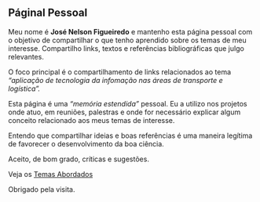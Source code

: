 Páginal Pessoal
---------------

Meu nome é **José Nelson Figueiredo** e mantenho esta página pessoal com o objetivo de compartilhar o que tenho aprendido sobre os temas de meu interesse. Compartilho links, textos e referências bibliográficas que julgo relevantes.

O foco principal é o compartilhamento de links relacionados ao tema *“aplicação de tecnologia da infomação nas áreas de transporte e logística”.*

Esta página é uma *“memória estendida”* pessoal. Eu a utilizo nos projetos onde atuo, em reuniões, palestras e onde for necessário explicar algum conceito relacionado aos meus temas de interesse.

Entendo que compartilhar ideias e boas referências é uma maneira legítima de favorecer o desenvolvimento da boa ciência.

Aceito, de bom grado, críticas e sugestões.

Veja os [Temas Abordados](https://https://josenelsonfigueiredo.github.io/jose-nelson-figueiredo.gethub.io//blob/master/temas/temas_abordados.md)

Obrigado pela visita.

